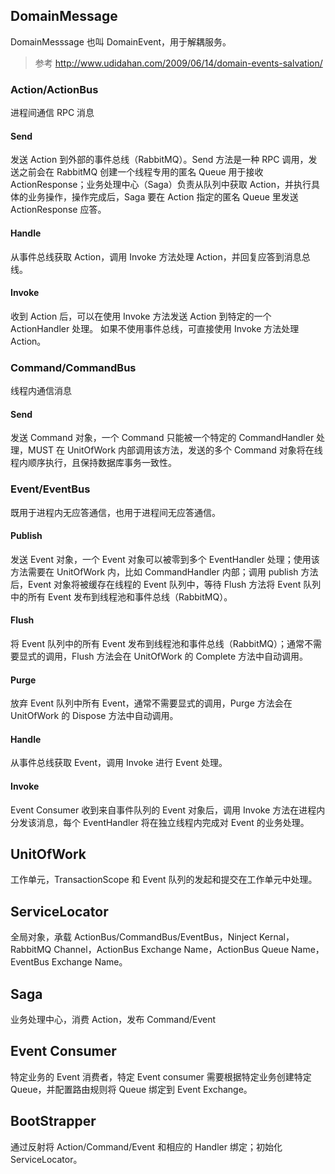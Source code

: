﻿## DomainMessage

DomainMesssage 也叫 DomainEvent，用于解耦服务。

> 参考 http://www.udidahan.com/2009/06/14/domain-events-salvation/

### Action/ActionBus

进程间通信 RPC 消息

#### Send

发送 Action 到外部的事件总线（RabbitMQ）。Send 方法是一种 RPC 调用，发送之前会在 RabbitMQ 创建一个线程专用的匿名 Queue 用于接收 ActionResponse；业务处理中心（Saga）负责从队列中获取 Action，并执行具体的业务操作，操作完成后，Saga 要在 Action 指定的匿名 Queue 里发送 ActionResponse 应答。

#### Handle

从事件总线获取 Action，调用 Invoke 方法处理 Action，并回复应答到消息总线。

#### Invoke

收到 Action 后，可以在使用 Invoke 方法发送 Action 到特定的一个 ActionHandler 处理。
如果不使用事件总线，可直接使用 Invoke 方法处理 Action。

### Command/CommandBus

线程内通信消息

#### Send

发送 Command 对象，一个 Command 只能被一个特定的 CommandHandler 处理，MUST 在 UnitOfWork 内部调用该方法，发送的多个 Command 对象将在线程内顺序执行，且保持数据库事务一致性。

### Event/EventBus

既用于进程内无应答通信，也用于进程间无应答通信。

#### Publish

发送 Event 对象，一个 Event 对象可以被零到多个 EventHandler 处理；使用该方法需要在 UnitOfWork 内，比如 CommandHandler 内部；调用 publish 方法后，Event 对象将被缓存在线程的 Event 队列中，等待 Flush 方法将 Event 队列中的所有 Event 发布到线程池和事件总线（RabbitMQ）。

#### Flush

将 Event 队列中的所有 Event 发布到线程池和事件总线（RabbitMQ）；通常不需要显式的调用，Flush 方法会在 UnitOfWork 的 Complete 方法中自动调用。 

#### Purge

放弃 Event 队列中所有 Event，通常不需要显式的调用，Purge 方法会在 UnitOfWork 的 Dispose 方法中自动调用。

#### Handle

从事件总线获取 Event，调用 Invoke 进行 Event 处理。

#### Invoke

Event Consumer 收到来自事件队列的 Event 对象后，调用 Invoke 方法在进程内分发该消息，每个 EventHandler 将在独立线程内完成对 Event 的业务处理。

## UnitOfWork

工作单元，TransactionScope 和 Event 队列的发起和提交在工作单元中处理。

## ServiceLocator

全局对象，承载 ActionBus/CommandBus/EventBus，Ninject Kernal，RabbitMQ Channel，ActionBus Exchange Name，ActionBus Queue Name，EventBus Exchange Name。

## Saga

业务处理中心，消费 Action，发布 Command/Event

## Event Consumer

特定业务的 Event 消费者，特定 Event consumer 需要根据特定业务创建特定 Queue，并配置路由规则将 Queue 绑定到 Event Exchange。

## BootStrapper

通过反射将 Action/Command/Event 和相应的 Handler 绑定；初始化 ServiceLocator。